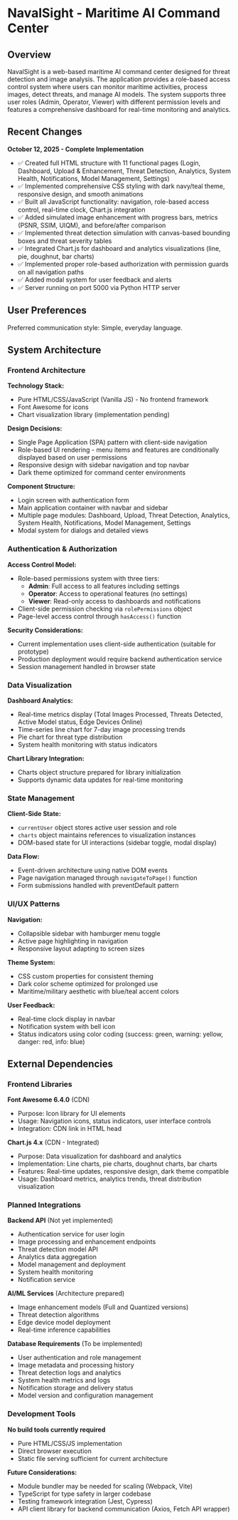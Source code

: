 # NavalSight - Maritime AI Command Center

## Overview

NavalSight is a web-based maritime AI command center designed for threat detection and image analysis. The application provides a role-based access control system where users can monitor maritime activities, process images, detect threats, and manage AI models. The system supports three user roles (Admin, Operator, Viewer) with different permission levels and features a comprehensive dashboard for real-time monitoring and analytics.

## Recent Changes

**October 12, 2025 - Complete Implementation**
- ✅ Created full HTML structure with 11 functional pages (Login, Dashboard, Upload & Enhancement, Threat Detection, Analytics, System Health, Notifications, Model Management, Settings)
- ✅ Implemented comprehensive CSS styling with dark navy/teal theme, responsive design, and smooth animations
- ✅ Built all JavaScript functionality: navigation, role-based access control, real-time clock, Chart.js integration
- ✅ Added simulated image enhancement with progress bars, metrics (PSNR, SSIM, UIQM), and before/after comparison
- ✅ Implemented threat detection simulation with canvas-based bounding boxes and threat severity tables
- ✅ Integrated Chart.js for dashboard and analytics visualizations (line, pie, doughnut, bar charts)
- ✅ Implemented proper role-based authorization with permission guards on all navigation paths
- ✅ Added modal system for user feedback and alerts
- ✅ Server running on port 5000 via Python HTTP server

## User Preferences

Preferred communication style: Simple, everyday language.

## System Architecture

### Frontend Architecture

**Technology Stack:**
- Pure HTML/CSS/JavaScript (Vanilla JS) - No frontend framework
- Font Awesome for icons
- Chart visualization library (implementation pending)

**Design Decisions:**
- Single Page Application (SPA) pattern with client-side navigation
- Role-based UI rendering - menu items and features are conditionally displayed based on user permissions
- Responsive design with sidebar navigation and top navbar
- Dark theme optimized for command center environments

**Component Structure:**
- Login screen with authentication form
- Main application container with navbar and sidebar
- Multiple page modules: Dashboard, Upload, Threat Detection, Analytics, System Health, Notifications, Model Management, Settings
- Modal system for dialogs and detailed views

### Authentication & Authorization

**Access Control Model:**
- Role-based permissions system with three tiers:
  - **Admin**: Full access to all features including settings
  - **Operator**: Access to operational features (no settings)
  - **Viewer**: Read-only access to dashboards and notifications
- Client-side permission checking via `rolePermissions` object
- Page-level access control through `hasAccess()` function

**Security Considerations:**
- Current implementation uses client-side authentication (suitable for prototype)
- Production deployment would require backend authentication service
- Session management handled in browser state

### Data Visualization

**Dashboard Analytics:**
- Real-time metrics display (Total Images Processed, Threats Detected, Active Model status, Edge Devices Online)
- Time-series line chart for 7-day image processing trends
- Pie chart for threat type distribution
- System health monitoring with status indicators

**Chart Library Integration:**
- Charts object structure prepared for library initialization
- Supports dynamic data updates for real-time monitoring

### State Management

**Client-Side State:**
- `currentUser` object stores active user session and role
- `charts` object maintains references to visualization instances
- DOM-based state for UI interactions (sidebar toggle, modal display)

**Data Flow:**
- Event-driven architecture using native DOM events
- Page navigation managed through `navigateToPage()` function
- Form submissions handled with preventDefault pattern

### UI/UX Patterns

**Navigation:**
- Collapsible sidebar with hamburger menu toggle
- Active page highlighting in navigation
- Responsive layout adapting to screen sizes

**Theme System:**
- CSS custom properties for consistent theming
- Dark color scheme optimized for prolonged use
- Maritime/military aesthetic with blue/teal accent colors

**User Feedback:**
- Real-time clock display in navbar
- Notification system with bell icon
- Status indicators using color coding (success: green, warning: yellow, danger: red, info: blue)

## External Dependencies

### Frontend Libraries

**Font Awesome 6.4.0** (CDN)
- Purpose: Icon library for UI elements
- Usage: Navigation icons, status indicators, user interface controls
- Integration: CDN link in HTML head

**Chart.js 4.x** (CDN - Integrated)
- Purpose: Data visualization for dashboard and analytics
- Implementation: Line charts, pie charts, doughnut charts, bar charts
- Features: Real-time updates, responsive design, dark theme compatible
- Usage: Dashboard metrics, analytics trends, threat distribution visualization

### Planned Integrations

**Backend API** (Not yet implemented)
- Authentication service for user login
- Image processing and enhancement endpoints
- Threat detection model API
- Analytics data aggregation
- Model management and deployment
- System health monitoring
- Notification service

**AI/ML Services** (Architecture prepared)
- Image enhancement models (Full and Quantized versions)
- Threat detection algorithms
- Edge device model deployment
- Real-time inference capabilities

**Database Requirements** (To be implemented)
- User authentication and role management
- Image metadata and processing history
- Threat detection logs and analytics
- System health metrics and logs
- Notification storage and delivery status
- Model version and configuration management

### Development Tools

**No build tools currently required**
- Pure HTML/CSS/JS implementation
- Direct browser execution
- Static file serving sufficient for current architecture

**Future Considerations:**
- Module bundler may be needed for scaling (Webpack, Vite)
- TypeScript for type safety in larger codebase
- Testing framework integration (Jest, Cypress)
- API client library for backend communication (Axios, Fetch API wrapper)
